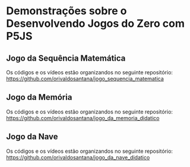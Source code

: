 # Demonstrações sobre o Desenvolvendo Jogos do Zero com P5JS

## Jogo da Sequência Matemática 
Os códigos e os vídeos estão organizandos no seguinte repositório: https://github.com/orivaldosantana/jogo_sequencia_matematica 

## Jogo da Memória 
Os códigos e os vídeos estão organizandos no seguinte repositório: https://github.com/orivaldosantana/jogo_da_memoria_didatico

## Jogo da Nave 
Os códigos e os vídeos estão organizandos no seguinte repositório: https://github.com/orivaldosantana/jogo_da_nave_didatico
